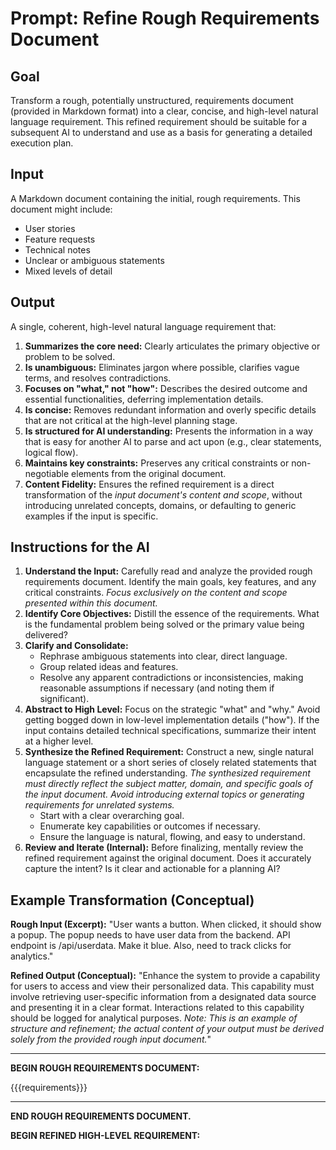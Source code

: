 # Prompt: Refine Rough Requirements Document

## Goal

Transform a rough, potentially unstructured, requirements document (provided in Markdown format) into a clear, concise, and high-level natural language requirement. This refined requirement should be suitable for a subsequent AI to understand and use as a basis for generating a detailed execution plan.

## Input

A Markdown document containing the initial, rough requirements. This document might include:

- User stories
- Feature requests
- Technical notes
- Unclear or ambiguous statements
- Mixed levels of detail

## Output

A single, coherent, high-level natural language requirement that:

1. **Summarizes the core need:** Clearly articulates the primary objective or problem to be solved.
2. **Is unambiguous:** Eliminates jargon where possible, clarifies vague terms, and resolves contradictions.
3. **Focuses on "what," not "how":** Describes the desired outcome and essential functionalities, deferring implementation details.
4. **Is concise:** Removes redundant information and overly specific details that are not critical at the high-level planning stage.
5. **Is structured for AI understanding:** Presents the information in a way that is easy for another AI to parse and act upon (e.g., clear statements, logical flow).
6. **Maintains key constraints:** Preserves any critical constraints or non-negotiable elements from the original document.
7. **Content Fidelity:** Ensures the refined requirement is a direct transformation of the *input document's content and scope*, without introducing unrelated concepts, domains, or defaulting to generic examples if the input is specific.

## Instructions for the AI

1. **Understand the Input:** Carefully read and analyze the provided rough requirements document. Identify the main goals, key features, and any critical constraints. *Focus exclusively on the content and scope presented within this document.*
2. **Identify Core Objectives:** Distill the essence of the requirements. What is the fundamental problem being solved or the primary value being delivered?
3. **Clarify and Consolidate:**
    - Rephrase ambiguous statements into clear, direct language.
    - Group related ideas and features.
    - Resolve any apparent contradictions or inconsistencies, making reasonable assumptions if necessary (and noting them if significant).
4. **Abstract to High Level:** Focus on the strategic "what" and "why." Avoid getting bogged down in low-level implementation details ("how"). If the input contains detailed technical specifications, summarize their intent at a higher level.
5. **Synthesize the Refined Requirement:** Construct a new, single natural language statement or a short series of closely related statements that encapsulate the refined understanding. *The synthesized requirement must directly reflect the subject matter, domain, and specific goals of the input document. Avoid introducing external topics or generating requirements for unrelated systems.*
    - Start with a clear overarching goal.
    - Enumerate key capabilities or outcomes if necessary.
    - Ensure the language is natural, flowing, and easy to understand.
6. **Review and Iterate (Internal):** Before finalizing, mentally review the refined requirement against the original document. Does it accurately capture the intent? Is it clear and actionable for a planning AI?

## Example Transformation (Conceptual)

**Rough Input (Excerpt):**
"User wants a button. When clicked, it should show a popup. The popup needs to have user data from the backend. API endpoint is /api/userdata. Make it blue. Also, need to track clicks for analytics."

**Refined Output (Conceptual):**
"Enhance the system to provide a capability for users to access and view their personalized data. This capability must involve retrieving user-specific information from a designated data source and presenting it in a clear format. Interactions related to this capability should be logged for analytical purposes. *Note: This is an example of structure and refinement; the actual content of your output must be derived solely from the provided rough input document.*"

---
**BEGIN ROUGH REQUIREMENTS DOCUMENT:**

{{{requirements}}}

---
**END ROUGH REQUIREMENTS DOCUMENT.**

**BEGIN REFINED HIGH-LEVEL REQUIREMENT:**
